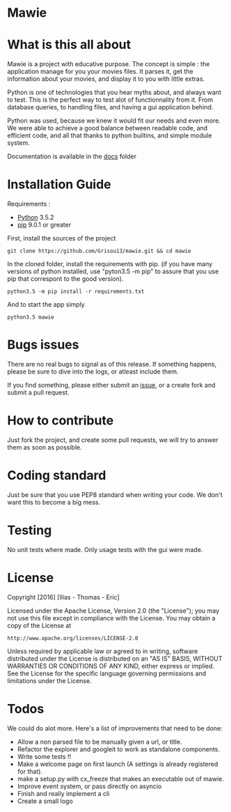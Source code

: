 Mawie
===========

# What is this all about

Mawie is a project with educative purpose. The concept is simple : the application manage for you your movies files. It parses it, get the information about your movies, and display it to you with little extras.


Python is one of technologies that you hear myths about, and always want to test. This is the perfect way to test alot of functionnality from it. From database queries, to handling files, and having a gui application behind.

Python was used, because we knew it would fit our needs and even more. We were able to achieve a good balance between readable code, and efficient code, and all that thanks to python builtins, and simple module system.

Documentation is available in the [docs](docs/) folder

# Installation Guide

Requirements :
- [Python](https://www.python.org/downloads/release/python-352/) 3.5.2
- [pip](https://packaging.python.org/installing/#install-pip-setuptools-and-wheel) 9.0.1 or greater

First, install the sources of the project
```
git clone https://github.com/Grisou13/mawie.git && cd mawie
```

In the cloned folder, install the requirements with pip.
(if you have many versions of python installed, use "pyton3.5 -m pip" to assure that you use pip that correspont to the good version).
```
python3.5 -m pip install -r requirements.txt
```

And to start the app simply
```
python3.5 mawie
```

# Bugs issues

There are no real bugs to signal as of this release.
If something happens, please be sure to dive into the logs, or atleast include them.

If you find something, please either submit an [issue](https://github.com/Grisou13/mawie/issues/new),
or a create fork and submit a pull request.

# How to contribute

Just fork the project, and create some pull requests, we will try to answer them as soon as possible.

# Coding standard

Just be sure that you use PEP8 standard when writing your code. We don't want this to become a big mess.
# Testing

No unit tests where made. Only usage tests with the gui were made.

# License

Copyright [2016] [Ilias - Thomas - Eric]

Licensed under the Apache License, Version 2.0 (the "License");
you may not use this file except in compliance with the License.
You may obtain a copy of the License at

    http://www.apache.org/licenses/LICENSE-2.0

Unless required by applicable law or agreed to in writing, software
distributed under the License is distributed on an "AS IS" BASIS,
WITHOUT WARRANTIES OR CONDITIONS OF ANY KIND, either express or implied.
See the License for the specific language governing permissions and
limitations under the License.


# Todos

We could do alot more. Here's a list of improvements that need to be done:

- Allow a non parsed file to be manually given a url, or title.
- Refactor the explorer and googleit to work as standalone components.
- Write some tests !!
- Make a welcome page on first launch (A settings is already registered for that).
- make a setup.py with cx_freeze that makes an executable out of mawie.
- Improve event system, or pass directly on asyncio
- Finish and really implement a cli
- Create a small logo
